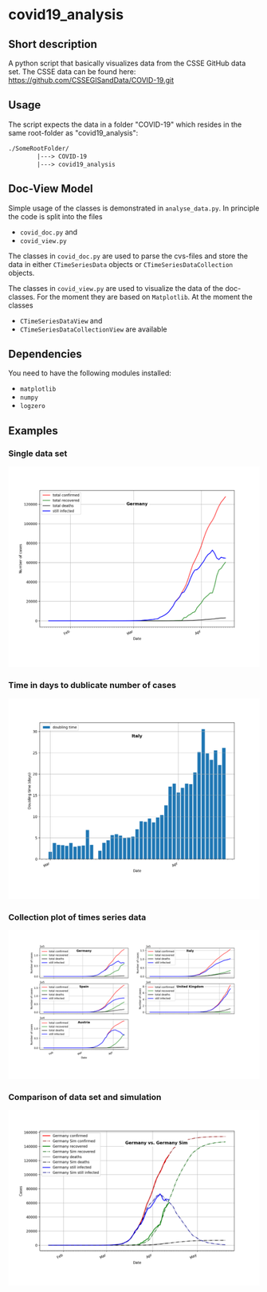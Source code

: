 # covid19_analysis

## Short description
A python script that basically visualizes data from the CSSE GitHub data set. The CSSE data can be found here: https://github.com/CSSEGISandData/COVID-19.git

## Usage
The script expects the data in a folder "COVID-19" which resides in the same root-folder as "covid19_analysis":

```
./SomeRootFolder/
        |---> COVID-19
        |---> covid19_analysis

```

## Doc-View Model
Simple usage of the classes is demonstrated in `analyse_data.py`. In principle the code is split into the files

* `covid_doc.py` and
* `covid_view.py`

The classes in `covid_doc.py` are used to parse the cvs-files and store the data in either `CTimeSeriesData` objects or `CTimeSeriesDataCollection` objects.

The classes in `covid_view.py` are used to visualize the data of the doc-classes. For the moment they are based on `Matplotlib`. At the moment the classes 
* `CTimeSeriesDataView` and
* `CTimeSeriesDataCollectionView`
are available

## Dependencies
You need to have the following modules installed:
* `matplotlib`
* `numpy`
* `logzero`

## Examples

### Single data set
![alt text](./example_images/SingleData.png "Visualize single data set")

### Time in days to dublicate number of cases
![alt text](./example_images/Doubling_times.png "Time to double number of cases")

### Collection plot of times series data 
![alt text](./example_images/Collect_Subplots.png "Print all data of a collection into a figure with several subplots")

### Comparison of data set and simulation 
![alt text](./example_images/Compare_CDataTimeSeriesObjects.png "Two selected data sets of a collection into a single plot")


